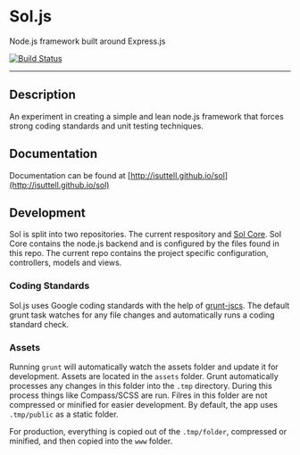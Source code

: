 # Sol.js
Node.js framework built around Express.js

[![Build Status](https://travis-ci.org/isuttell/sol-core.svg)](https://travis-ci.org/isuttell/sol-core)

- - -

## Description
An experiment in creating a simple and lean node.js framework that forces
strong coding standards and unit testing techniques.


## Documentation

Documentation can be found at [http://isuttell.github.io/sol](http://isuttell.github.io/sol)


## Development

Sol is split into two repositories. The current respository and [Sol Core](https://github.com/isuttell/sol-core). Sol Core contains the node.js backend and is configured by the files found in this repo. The current repo contains the project specific configuration, controllers, models and views.

### Coding Standards

Sol.js uses Google coding standards with the help of [grunt-jscs](https://github.com/jscs-dev/grunt-jscs). The default grunt task watches for any file changes and automatically runs a coding standard check.

### Assets

Running `grunt` will automatically watch the assets folder and update it for
development. Assets are located in the `assets` folder. Grunt automatically processes any changes in this folder into the `.tmp` directory. During this process things like Compass/SCSS are run. Filres in this folder are not compressed or minified for easier development. By default, the app uses `.tmp/public` as a static folder.

For production, everything is copied out of the `.tmp/folder`, compressed or minified, and then copied into the `www` folder.